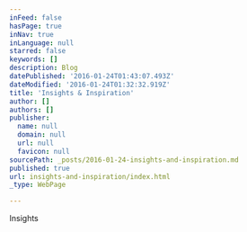 ```yaml
---
inFeed: false
hasPage: true
inNav: true
inLanguage: null
starred: false
keywords: []
description: Blog
datePublished: '2016-01-24T01:43:07.493Z'
dateModified: '2016-01-24T01:32:32.919Z'
title: 'Insights & Inspiration'
author: []
authors: []
publisher:
  name: null
  domain: null
  url: null
  favicon: null
sourcePath: _posts/2016-01-24-insights-and-inspiration.md
published: true
url: insights-and-inspiration/index.html
_type: WebPage

---
```

Insights
